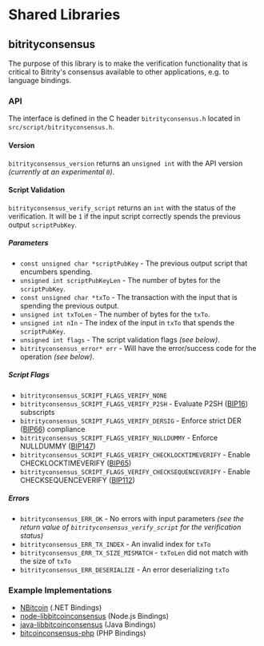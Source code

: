 Shared Libraries
================

## bitrityconsensus

The purpose of this library is to make the verification functionality that is critical to Bitrity's consensus available to other applications, e.g. to language bindings.

### API

The interface is defined in the C header `bitrityconsensus.h` located in  `src/script/bitrityconsensus.h`.

#### Version

`bitrityconsensus_version` returns an `unsigned int` with the API version *(currently at an experimental `0`)*.

#### Script Validation

`bitrityconsensus_verify_script` returns an `int` with the status of the verification. It will be `1` if the input script correctly spends the previous output `scriptPubKey`.

##### Parameters
- `const unsigned char *scriptPubKey` - The previous output script that encumbers spending.
- `unsigned int scriptPubKeyLen` - The number of bytes for the `scriptPubKey`.
- `const unsigned char *txTo` - The transaction with the input that is spending the previous output.
- `unsigned int txToLen` - The number of bytes for the `txTo`.
- `unsigned int nIn` - The index of the input in `txTo` that spends the `scriptPubKey`.
- `unsigned int flags` - The script validation flags *(see below)*.
- `bitrityconsensus_error* err` - Will have the error/success code for the operation *(see below)*.

##### Script Flags
- `bitrityconsensus_SCRIPT_FLAGS_VERIFY_NONE`
- `bitrityconsensus_SCRIPT_FLAGS_VERIFY_P2SH` - Evaluate P2SH ([BIP16](https://github.com/bitcoin/bips/blob/master/bip-0016.mediawiki)) subscripts
- `bitrityconsensus_SCRIPT_FLAGS_VERIFY_DERSIG` - Enforce strict DER ([BIP66](https://github.com/bitcoin/bips/blob/master/bip-0066.mediawiki)) compliance
- `bitrityconsensus_SCRIPT_FLAGS_VERIFY_NULLDUMMY` - Enforce NULLDUMMY ([BIP147](https://github.com/bitcoin/bips/blob/master/bip-0147.mediawiki))
- `bitrityconsensus_SCRIPT_FLAGS_VERIFY_CHECKLOCKTIMEVERIFY` - Enable CHECKLOCKTIMEVERIFY ([BIP65](https://github.com/bitcoin/bips/blob/master/bip-0065.mediawiki))
- `bitrityconsensus_SCRIPT_FLAGS_VERIFY_CHECKSEQUENCEVERIFY` - Enable CHECKSEQUENCEVERIFY ([BIP112](https://github.com/bitcoin/bips/blob/master/bip-0112.mediawiki))

##### Errors
- `bitrityconsensus_ERR_OK` - No errors with input parameters *(see the return value of `bitrityconsensus_verify_script` for the verification status)*
- `bitrityconsensus_ERR_TX_INDEX` - An invalid index for `txTo`
- `bitrityconsensus_ERR_TX_SIZE_MISMATCH` - `txToLen` did not match with the size of `txTo`
- `bitrityconsensus_ERR_DESERIALIZE` - An error deserializing `txTo`

### Example Implementations
- [NBitcoin](https://github.com/NicolasDorier/NBitcoin/blob/master/NBitcoin/Script.cs#L814) (.NET Bindings)
- [node-libbitcoinconsensus](https://github.com/bitpay/node-libbitcoinconsensus) (Node.js Bindings)
- [java-libbitcoinconsensus](https://github.com/dexX7/java-libbitcoinconsensus) (Java Bindings)
- [bitcoinconsensus-php](https://github.com/Bit-Wasp/bitcoinconsensus-php) (PHP Bindings)
